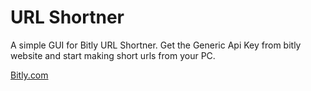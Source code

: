 # URL Shortner

A simple GUI for Bitly URL Shortner. Get the Generic Api Key from bitly website and start making short urls from your PC.

[Bitly.com](https://bitly.com)
